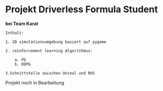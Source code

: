 Projekt Driverless Formula Student
====  
**bei Team Karat**

    Inthalt:
    
    1. 2D simulationsumgebung basiert auf pygame
    
    2. reinforcement learning Algorithmus:
    
        a. PG
        b. DDPG

    3.Schnittstelle zwischen Unreal und ROS
  
Projekt noch in Bearbeitung

